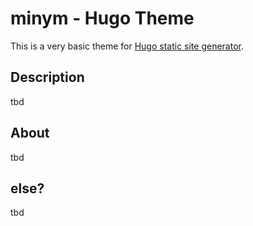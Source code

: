 # minym - Hugo Theme

This is a very basic theme for [Hugo static site generator](http://gohugo.io "Hugo").

## Description

tbd

## About

tbd

## else?

tbd
